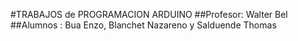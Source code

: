 #TRABAJOS de PROGRAMACION ARDUINO
##Profesor: Walter Bel
##Alumnos : Bua Enzo, Blanchet Nazareno y Salduende Thomas 
